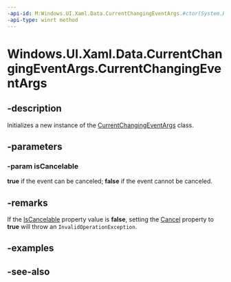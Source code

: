 ```yaml
---
-api-id: M:Windows.UI.Xaml.Data.CurrentChangingEventArgs.#ctor(System.Boolean)
-api-type: winrt method
---
```


<!-- Method syntax
public CurrentChangingEventArgs(System.Boolean isCancelable)
-->

# Windows.UI.Xaml.Data.CurrentChangingEventArgs.CurrentChangingEventArgs

## -description
Initializes a new instance of the [CurrentChangingEventArgs](currentchangingeventargs.md) class.


## -parameters
### -param isCancelable

**true** if the event can be canceled; **false** if the event cannot be canceled.

## -remarks

If the [IsCancelable](currentchangingeventargs_iscancelable.md) property value is **false**, setting the [Cancel](currentchangingeventargs_cancel.md) property to **true** will throw an `InvalidOperationException`.

## -examples

## -see-also
